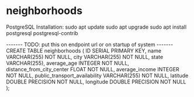 # neighborhoods


PostgreSQL Installation:
sudo apt update
sudo apt upgrade
sudo apt install postgresql postgresql-contrib 



-------  TODO: put this on endpoint url or on startup of system -------
CREATE TABLE neighborhoods (
    ID SERIAL PRIMARY KEY,
    name VARCHAR(255) NOT NULL,
    city VARCHAR(255) NOT NULL,
    state VARCHAR(255),
    average_age INTEGER NOT NULL,
    distance_from_city_center FLOAT NOT NULL,
    average_income INTEGER NOT NULL,
    public_transport_availability VARCHAR(255) NOT NULL,
    latitude DOUBLE PRECISION NOT NULL,
    longitude DOUBLE PRECISION NOT NULL
);

